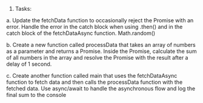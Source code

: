 1. Tasks:

a. Update the fetchData function to occasionally reject the Promise with an error. Handle the error in the catch block when
using .then() and in the catch block of the fetchDataAsync function. Math.random()

b. Create a new function called processData that takes an array of numbers as a parameter and returns a Promise. Inside the
Promise, calculate the sum of all numbers in the array and resolve the Promise with the result after a delay of 1 second.

c. Create another function called main that uses the fetchDataAsync function to fetch data and then calls the processData
function with the fetched data. Use async/await to handle the asynchronous flow and log the final sum to the console
